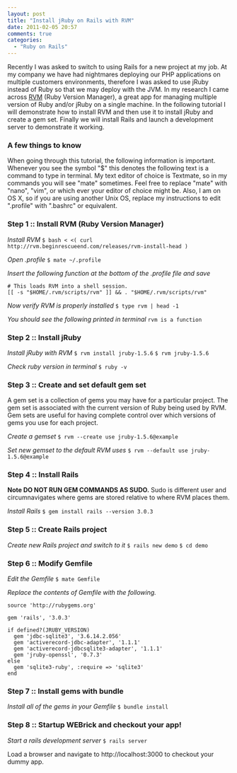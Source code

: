 ```yaml
---
layout: post
title: "Install jRuby on Rails with RVM"
date: 2011-02-05 20:57
comments: true
categories:
  - "Ruby on Rails"
---
```


Recently I was asked to switch to using Rails for a new project at my job. At my company we have
had nightmares deploying our PHP applications on multiple customers environments, therefore I was
asked to use jRuby instead of Ruby so that we may deploy with the JVM. In my research I came
across [RVM](http://rvm.beginrescueend.com/) (Ruby Version Manager), a great app
for managing multiple version of Ruby and/or jRuby on a single machine. In the following
tutorial I will demonstrate how to install RVM and then use it to install jRuby and create
a gem set. Finally we will install Rails and launch a development server to demonstrate it
working.
<!--more-->

### A few things to know

When going through this tutorial, the following information is important. Whenever you see
the symbol "$" this denotes the following text is a command to type in terminal. My text
editor of choice is Textmate, so in my commands you will see "mate" sometimes. Feel free to
replace "mate" with "nano", "vim", or which ever your editor of choice might be. Also, I am
on OS X, so if you are using another Unix OS, replace my instructions to edit ".profile"
with ".bashrc" or equivalent.

### Step 1 :: Install RVM (Ruby Version Manager)

*Install RVM*
`$ bash < <( curl http://rvm.beginrescueend.com/releases/rvm-install-head )`

*Open .profile*
`$ mate ~/.profile`

*Insert the following function at the bottom of the .profile file and save*

    # This loads RVM into a shell session.
    [[ -s "$HOME/.rvm/scripts/rvm" ]] && . "$HOME/.rvm/scripts/rvm"

*Now verify RVM is properly installed*
`$ type rvm | head -1`

*You should see the following printed in terminal*
`rvm is a function`

### Step 2 :: Install jRuby

*Install jRuby with RVM*
`$ rvm install jruby-1.5.6`
`$ rvm jruby-1.5.6`

*Check ruby version in terminal*
`$ ruby -v`

### Step 3 :: Create and set default gem set

A gem set is a collection of gems you may have for a particular project. The gem set is associated with the current version of
Ruby being used by RVM. Gem sets are useful for having complete control over which versions of gems you use for each project.

*Create a gemset*
`$ rvm --create use jruby-1.5.6@example`

*Set new gemset to the default RVM uses*
`$ rvm --default use jruby-1.5.6@example`

### Step 4 :: Install Rails

**Note DO NOT RUN GEM COMMANDS AS SUDO.** Sudo is different user and circumnavigates where gems are stored relative to where RVM places them.

*Install Rails*
`$ gem install rails --version 3.0.3`

### Step 5 :: Create Rails project

*Create new Rails project and switch to it*
`$ rails new demo`
`$ cd demo`

### Step 6 :: Modify Gemfile

*Edit the Gemfile*
`$ mate Gemfile`

*Replace the contents of Gemfile with the following.*

    source 'http://rubygems.org'

    gem 'rails', '3.0.3'

    if defined?(JRUBY_VERSION)
      gem 'jdbc-sqlite3', '3.6.14.2.056'
      gem 'activerecord-jdbc-adapter', '1.1.1'
      gem 'activerecord-jdbcsqlite3-adapter', '1.1.1'
      gem 'jruby-openssl', '0.7.3'
    else
      gem 'sqlite3-ruby', :require => 'sqlite3'
    end

### Step 7 :: Install gems with bundle

*Install all of the gems in your Gemfile*
`$ bundle install`

### Step 8 :: Startup WEBrick and checkout your app!

*Start a rails development server*
`$ rails server`

Load a browser and navigate to http://localhost:3000 to checkout your dummy app.
